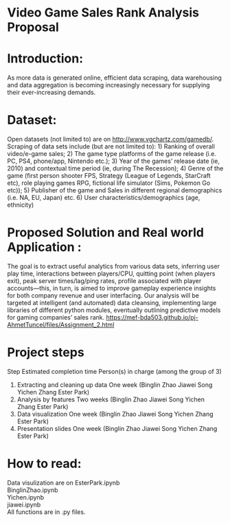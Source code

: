# Video Game Sales Rank Analysis Proposal

# Introduction: 
As more data is generated online, efficient data scraping, data warehousing and data aggregation is becoming increasingly necessary for supplying their ever-increasing demands. 

# Dataset:
Open datasets (not limited to) are on http://www.vgchartz.com/gamedb/.
Scraping of data sets include (but are not limited to): 1) Ranking of overall video/e-game sales; 2) The game type platforms of the game release (i.e. PC, PS4, phone/app, Nintendo etc.); 3) Year of the games’ release date (ie, 2010) and contextual time period (ie, during The Recession); 4) Genre of the game (first person shooter FPS, Strategy (League of Legends, StarCraft etc), role playing games RPG, fictional life simulator (Sims, Pokemon Go etc)); 5) Publisher of the game and Sales in different regional demographics (i.e. NA, EU, Japan) etc. 6) User characteristics/demographics (age, ethnicity)

# Proposed Solution and Real world Application :
The goal is to extract useful analytics from various data sets, inferring user play time, interactions between players/CPU, quitting point (when players exit), peak server times/lag/ping rates, profile associated with player accounts—this, in turn, is aimed to improve gameplay experience insights for both company revenue and user interfacing. Our analysis will be targeted at intelligent (and automated) data cleansing, implementing large libraries of different python modules, eventually outlining predictive models for gaming companies’ sales rank.
https://mef-bda503.github.io/pj-AhmetTuncel/files/Assignment_2.html

# Project steps
Step	Estimated completion time	Person(s) in charge (among the group of 3)
1. Extracting and cleaning up data	One week	(Binglin Zhao Jiawei Song
Yichen Zhang Ester Park)
2. Analysis by features	Two weeks	(Binglin Zhao Jiawei Song
Yichen Zhang Ester Park)
3. Data visualization 	One week	(Binglin Zhao Jiawei Song
Yichen Zhang Ester Park)
4. Presentation slides	One week	(Binglin Zhao Jiawei Song
Yichen Zhang Ester Park)

# How to read:
Data visulization are on 
EsterPark.ipynb <br/>
BinglinZhao.ipynb <br/>
Yichen.ipynb <br/>
jiawei.ipynb <br/>
All functions are in .py files.
